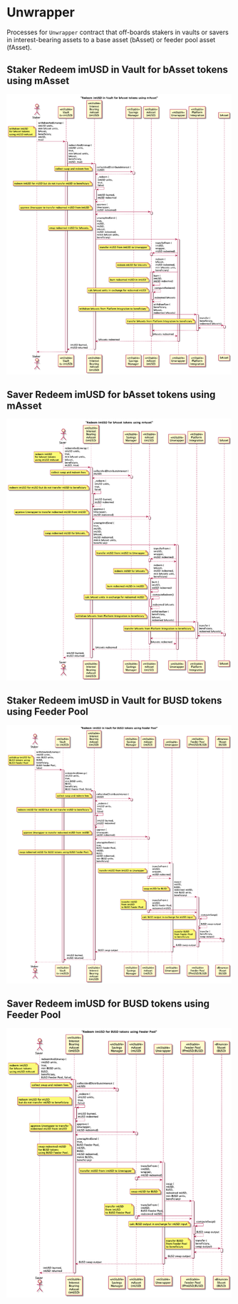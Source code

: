 # Unwrapper

Processes for `Unwrapper` contract that off-boards stakers in vaults or savers in interest-bearing assets to a base asset (bAsset) or feeder pool asset (fAsset).

## Staker Redeem imUSD in Vault for bAsset tokens using mAsset

![imUSD in Vault for bAssets](./imusd_vault_bassets.png)

## Saver Redeem imUSD for bAsset tokens using mAsset

![imUSD for bAssets](./imusd_bassets.png)

## Staker Redeem imUSD in Vault for BUSD tokens using Feeder Pool

![imUSD in Vault for fAssets](./imusd_vault_busd.png)

## Saver Redeem imUSD for BUSD tokens using Feeder Pool

![imUSD for fAssets](./imusd_busd.png)

